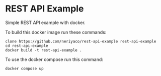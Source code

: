 # REST API Example
Simple REST API example with docker.

To build this docker image run these commands:
```
clone https://github.com/neriyaco/rest-api-example rest-api-example
cd rest-api-example
docker build -t rest-api-example .
```

To use the docker compose run this command:
```
docker compose up
```
